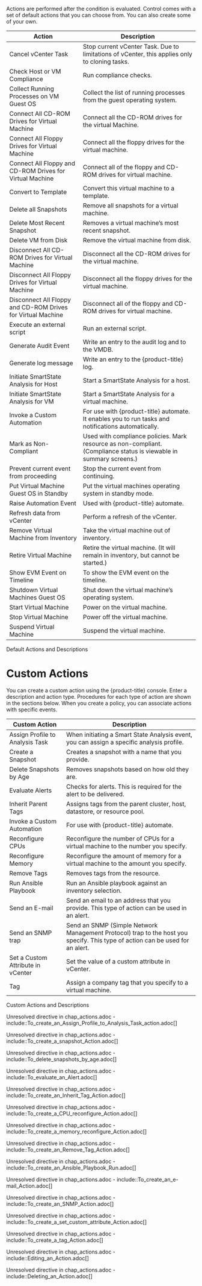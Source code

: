 Actions are performed after the condition is evaluated. Control comes
with a set of default actions that you can choose from. You can also
create some of your own.

| Action                                                      | Description                                                                                                        |
| ----------------------------------------------------------- | ------------------------------------------------------------------------------------------------------------------ |
| Cancel vCenter Task                                         | Stop current vCenter Task. Due to limitations of vCenter, this applies only to cloning tasks.                      |
| Check Host or VM Compliance                                 | Run compliance checks.                                                                                             |
| Collect Running Processes on VM Guest OS                    | Collect the list of running processes from the guest operating system.                                             |
| Connect All CD-ROM Drives for Virtual Machine               | Connect all the CD-ROM drives for the virtual Machine.                                                             |
| Connect All Floppy Drives for Virtual Machine               | Connect all the floppy drives for the virtual machine.                                                             |
| Connect All Floppy and CD-ROM Drives for Virtual Machine    | Connect all of the floppy and CD-ROM drives for virtual machine.                                                   |
| Convert to Template                                         | Convert this virtual machine to a template.                                                                        |
| Delete all Snapshots                                        | Remove all snapshots for a virtual machine.                                                                        |
| Delete Most Recent Snapshot                                 | Removes a virtual machine’s most recent snapshot.                                                                  |
| Delete VM from Disk                                         | Remove the virtual machine from disk.                                                                              |
| Disconnect All CD-ROM Drives for Virtual Machine            | Disconnect all the CD-ROM drives for the virtual machine.                                                          |
| Disconnect All Floppy Drives for Virtual Machine            | Disconnect all the floppy drives for the virtual machine.                                                          |
| Disconnect All Floppy and CD-ROM Drives for Virtual Machine | Disconnect all of the floppy and CD-ROM drives for virtual machine.                                                |
| Execute an external script                                  | Run an external script.                                                                                            |
| Generate Audit Event                                        | Write an entry to the audit log and to the VMDB.                                                                   |
| Generate log message                                        | Write an entry to the {product-title} log.                                                                         |
| Initiate SmartState Analysis for Host                       | Start a SmartState Analysis for a host.                                                                            |
| Initiate SmartState Analysis for VM                         | Start a SmartState Analysis for a virtual machine.                                                                 |
| Invoke a Custom Automation                                  | For use with {product-title} automate. It enables you to run tasks and notifications automatically.                |
| Mark as Non-Compliant                                       | Used with compliance policies. Mark resource as non-compliant. (Compliance status is viewable in summary screens.) |
| Prevent current event from proceeding                       | Stop the current event from continuing.                                                                            |
| Put Virtual Machine Guest OS in Standby                     | Put the virtual machines operating system in standby mode.                                                         |
| Raise Automation Event                                      | Used with {product-title} automate.                                                                                |
| Refresh data from vCenter                                   | Perform a refresh of the vCenter.                                                                                  |
| Remove Virtual Machine from Inventory                       | Take the virtual machine out of inventory.                                                                         |
| Retire Virtual Machine                                      | Retire the virtual machine. (It will remain in inventory, but cannot be started.)                                  |
| Show EVM Event on Timeline                                  | To show the EVM event on the timeline.                                                                             |
| Shutdown Virtual Machines Guest OS                          | Shut down the virtual machine’s operating system.                                                                  |
| Start Virtual Machine                                       | Power on the virtual machine.                                                                                      |
| Stop Virtual Machine                                        | Power off the virtual machine.                                                                                     |
| Suspend Virtual Machine                                     | Suspend the virtual machine.                                                                                       |

Default Actions and Descriptions

# Custom Actions

You can create a custom action using the {product-title} console. Enter
a description and action type. Procedures for each type of action are
shown in the sections below. When you create a policy, you can associate
actions with specific events.

| Custom Action                     | Description                                                                                                                   |
| --------------------------------- | ----------------------------------------------------------------------------------------------------------------------------- |
| Assign Profile to Analysis Task   | When initiating a Smart State Analysis event, you can assign a specific analysis profile.                                     |
| Create a Snapshot                 | Creates a snapshot with a name that you provide.                                                                              |
| Delete Snapshots by Age           | Removes snapshots based on how old they are.                                                                                  |
| Evaluate Alerts                   | Checks for alerts. This is required for the alert to be delivered.                                                            |
| Inherit Parent Tags               | Assigns tags from the parent cluster, host, datastore, or resource pool.                                                      |
| Invoke a Custom Automation        | For use with {product-title} automate.                                                                                        |
| Reconfigure CPUs                  | Reconfigure the number of CPUs for a virtual machine to the number you specify.                                               |
| Reconfigure Memory                | Reconfigure the amount of memory for a virtual machine to the amount you specify.                                             |
| Remove Tags                       | Removes tags from the resource.                                                                                               |
| Run Ansible Playbook              | Run an Ansible playbook against an inventory selection.                                                                       |
| Send an E-mail                    | Send an email to an address that you provide. This type of action can be used in an alert.                                    |
| Send an SNMP trap                 | Send an SNMP (Simple Network Management Protocol) trap to the host you specify. This type of action can be used for an alert. |
| Set a Custom Attribute in vCenter | Set the value of a custom attribute in vCenter.                                                                               |
| Tag                               | Assign a company tag that you specify to a virtual machine.                                                                   |

Custom Actions and Descriptions

Unresolved directive in chap\_actions.adoc -
include::To\_create\_an\_Assign\_Profile\_to\_Analysis\_Task\_action.adoc\[\]

Unresolved directive in chap\_actions.adoc -
include::To\_create\_a\_snapshot\_Action.adoc\[\]

Unresolved directive in chap\_actions.adoc -
include::To\_delete\_snapshots\_by\_age.adoc\[\]

Unresolved directive in chap\_actions.adoc -
include::To\_evaluate\_an\_Alert.adoc\[\]

Unresolved directive in chap\_actions.adoc -
include::To\_create\_an\_Inherit\_Tag\_Action.adoc\[\]

Unresolved directive in chap\_actions.adoc -
include::To\_create\_a\_CPU\_reconfigure\_Action.adoc\[\]

Unresolved directive in chap\_actions.adoc -
include::To\_create\_a\_memory\_reconfigure\_Action.adoc\[\]

Unresolved directive in chap\_actions.adoc -
include::To\_create\_an\_Remove\_Tag\_Action.adoc\[\]

Unresolved directive in chap\_actions.adoc -
include::To\_create\_an\_Ansible\_Playbook\_Run.adoc\[\]

Unresolved directive in chap\_actions.adoc -
include::To\_create\_an\_e-mail\_Action.adoc\[\]

Unresolved directive in chap\_actions.adoc -
include::To\_create\_an\_SNMP\_Action.adoc\[\]

Unresolved directive in chap\_actions.adoc -
include::To\_create\_a\_set\_custom\_attribute\_Action.adoc\[\]

Unresolved directive in chap\_actions.adoc -
include::To\_create\_a\_tag\_Action.adoc\[\]

Unresolved directive in chap\_actions.adoc -
include::Editing\_an\_Action.adoc\[\]

Unresolved directive in chap\_actions.adoc -
include::Deleting\_an\_Action.adoc\[\]
